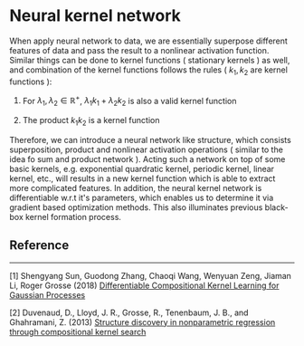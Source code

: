 # Neural kernel network
When apply neural network to data, we are essentially superpose different features of data and pass the result to a nonlinear
activation function. Similar things can be done to kernel functions ( stationary kernels ) as well, and combination of the kernel functions follows
the rules ( $k_1,\,k_2$ are kernel functions ):

1. For $\lambda_1,\,\lambda_2\in\mathbb{R}^+$, $\lambda_1 k_1+\lambda_2 k_2$ is also a valid kernel function

2. The product $k_1k_2$ is a kernel function

Therefore, we can introduce a neural network like structure, which consists superposition, product and nonlinear activation operations ( similar to the idea fo sum and product network ). Acting such a network on top of some basic kernels, e.g. exponential quardratic kernel, periodic kernel, linear kernel, etc., will results in a new kernel function which is able to extract more complicated features. In addition, the neural kernel network is differentiable w.r.t it's parameters, which enables us to determine it via gradient based optimization methods. This also illuminates previous black-box kernel formation process.

## Reference
---
[1] Shengyang Sun, Guodong Zhang, Chaoqi Wang, Wenyuan Zeng, Jiaman Li, Roger Grosse (2018) [Differentiable Compositional Kernel Learning for Gaussian Processes](https://arxiv.org/pdf/1806.04326.pdf)

[2] Duvenaud, D., Lloyd, J. R., Grosse, R., Tenenbaum, J. B., and Ghahramani, Z. (2013) [Structure discovery in nonparametric regression through compositional kernel search](https://arxiv.org/abs/1302.4922)

